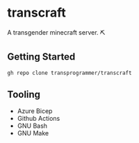 # transcraft

A transgender minecraft server. ⛏

## Getting Started

```sh
gh repo clone transprogrammer/transcraft
```

## Tooling

- Azure Bicep
- Github Actions
- GNU Bash
- GNU Make
